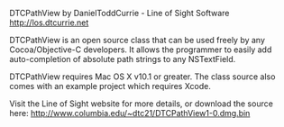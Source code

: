 DTCPathView by DanielToddCurrie -  Line of Sight Software http://los.dtcurrie.net

DTCPathView is an open source class that can be used freely by any Cocoa/Objective-C developers. It allows the programmer to easily add auto-completion of absolute path strings to any NSTextField.

DTCPathView requires Mac OS X v10.1 or greater. The class source also comes with an example project which requires Xcode.

Visit the Line of Sight website for more details, or download the source here:  http://www.columbia.edu/~dtc21/DTCPathView1-0.dmg.bin
